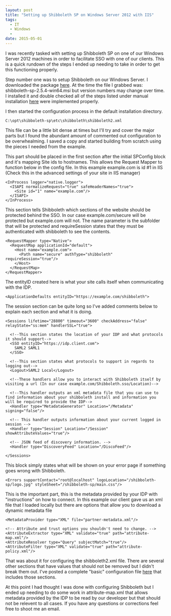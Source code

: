 ```yaml
---
layout: post
title: "Setting up Shibboleth SP on Windows Server 2012 with IIS"
tags:
  - IT
  - Windows
  - 
date: 2015-05-01
---
```


I was recently tasked with setting up Shibboleth SP on one of our Windows Server 2012 machines in order to facilitate SSO with one of our clients. This is a quick rundown of the steps I ended up needing to take in order to get this functioning properly.

Step number one was to setup Shibboleth on our Windows Server. I downloaded the package [here](http://shibboleth.net/downloads/service-provider/latest/win64/). At the time the file I grabbed was: shibboleth-sp-2.5.4-win64.msi but version numbers may change over time. I installed it and double checked all of the steps listed under manual installation [here](https://wiki.shibboleth.net/confluence/display/SHIB2/NativeSPWindowsIIS7Installer) were implemented properly.

I then started the configuration process in the default installation directory.

```
C:\opt\shibboleth-sp\etc\shibboleth\shibboleth2.xml 
```

This file can be a little bit dense at times but I'll try and cover the major parts but I found the abundant amount of commented out configuration to be overwhealming. I saved a copy and started building from scratch using the pieces I needed from the example.


This part should be placed in the first section after the initial SPConfig block and it's mapping Site ids to hostnames. This allows the Request Mapper to function below in the config file. In this example example.com is id #1 in IIS (Check this in the advanced settings of your site in IIS manager)

    <InProcess logger="native.logger">  
      <ISAPI normalizeRequest="true" safeHeaderNames="true">  
        <Site id="1" name="example.com"/>  
      </ISAPI>  
    </InProcess>  

This section tells Shibboleth which sections of the website should be protected behind the SSO. In our case example.com/secure will be protected but example.com will not. The name parameter is the subfolder that will be protected and requireSession states that they must be authenticated with shibboleth to see the contents.

    <RequestMapper type="Native">  
      <RequestMap applicationId="default">  
        <Host name="example.com"> 
          <Path name="secure" authType="shibboleth" requireSession="true"/>  
        </Host>  
      </RequestMap>  
    </RequestMapper>  

The entityID created here is what your site calls itself when communicating with the IDP.

    <ApplicationDefaults entityID="https://example.com/shibboleth">

The session section can be quite long so I've added comments below to explain each section and what it is doing.

    <Sessions lifetime="28800" timeout="3600" checkAddress="false" relayState="ss:mem" handlerSSL="true">

      <!--This section states the location of your IDP and what protocols it should support-->
      <SSO entityID="https://idp.client.com">
        SAML2 SAML1
      </SSO>

      <!--This section states what protocols to support in regards to logging out-->
      <Logout>SAML2 Local</Logout>

      <!--These handlers allow you to interact with Shibboleth itself by visiting a url (In our case example.com/Shibboleth.sso/Location)-->

      <!--This handler outputs an xml metadata file that you can use to find information about your shibboleth install and information you will be required to provide the IDP-->
      <Handler type="MetadataGenerator" Location="/Metadata" signing="false"/>

      <!-- This handler outputs information about your current logged in session -->
      <Handler type="Session" Location="/Session" showAttributeValues="true"/>

      <!-- JSON feed of discovery information. -->
      <Handler type="DiscoveryFeed" Location="/DiscoFeed"/>

    </Sessions>

This block simply states what will be shown on your error page if something goes wrong with Shibboleth.

    <Errors supportContact="root@localhost" logoLocation="/shibboleth-sp/logo.jpg" styleSheet="/shibboleth-sp/main.css"/>

This is the important part, this is the metadata provided by your IDP with "instructions" on how to connect. In this example our client gave us an xml file that I loaded locally but there are options that allow you to download a dynamic metadata file

    <MetadataProvider type="XML" file="partner-metadata.xml"/>

    <!-- Attribute and trust options you shouldn't need to change. -->
    <AttributeExtractor type="XML" validate="true" path="attribute-map.xml"/>
    <AttributeResolver type="Query" subjectMatch="true"/>
    <AttributeFilter type="XML" validate="true" path="attribute-policy.xml"/>

That was about it for configuring the shibboleth2.xml file. There are several other sections that have values that should not be removed but I didn't break them out. I've posted a complete "basic" configuration file [here](http://mruszczyk.github.io/files/shibboleth2.xml) that includes those sections.

At this point I had thought I was done with configuring Shibboleth but I ended up needing to do some work in attribute-map.xml that allows metadata provided by the IDP to be read by our developer but that should not be relevent to all cases. If you have any questions or corrections feel free to shoot me an email.